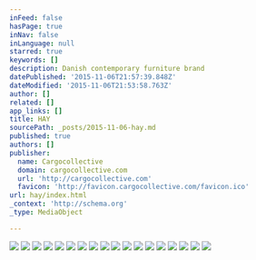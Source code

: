 ```yaml
---
inFeed: false
hasPage: true
inNav: false
inLanguage: null
starred: true
keywords: []
description: Danish contemporary furniture brand
datePublished: '2015-11-06T21:57:39.848Z'
dateModified: '2015-11-06T21:53:58.763Z'
author: []
related: []
app_links: []
title: HAY
sourcePath: _posts/2015-11-06-hay.md
published: true
authors: []
publisher:
  name: Cargocollective
  domain: cargocollective.com
  url: 'http://cargocollective.com'
  favicon: 'http://favicon.cargocollective.com/favicon.ico'
url: hay/index.html
_context: 'http://schema.org'
_type: MediaObject

---
```

![](https://the-grid-user-content.s3-us-west-2.amazonaws.com/a6ee4926-aea4-41e2-8568-f79d9cbc4f2c.jpg)
![](https://the-grid-user-content.s3-us-west-2.amazonaws.com/107f32d6-9fe8-4a6a-8022-a10e85b86bc6.jpg)
![](https://the-grid-user-content.s3-us-west-2.amazonaws.com/89c1a21a-eb89-43c8-b1ae-54d90956c1d1.jpg)
![](https://the-grid-user-content.s3-us-west-2.amazonaws.com/30d89e9a-670d-47ba-b22e-ff5067f62dbe.jpg)
![](https://the-grid-user-content.s3-us-west-2.amazonaws.com/ec3fa6e1-a28a-4c8d-8e37-f48946937e14.jpg)
![](https://the-grid-user-content.s3-us-west-2.amazonaws.com/30f66320-8e0d-4733-9100-59233bf4f442.jpg)
![](https://the-grid-user-content.s3-us-west-2.amazonaws.com/67080455-79a5-4db8-852d-0a003f17643a.jpg)
![](https://the-grid-user-content.s3-us-west-2.amazonaws.com/cef9ef8a-edde-498b-a529-414e589c61bf.jpg)
![](https://the-grid-user-content.s3-us-west-2.amazonaws.com/5d532235-218f-4b65-8516-1ba10d8724b1.jpg)
![](https://the-grid-user-content.s3-us-west-2.amazonaws.com/a96edd16-32f7-4f47-99f3-200311bfeb41.jpg)
![](https://the-grid-user-content.s3-us-west-2.amazonaws.com/281638c5-972d-4664-8bab-afe611e5f515.jpg)
![](https://the-grid-user-content.s3-us-west-2.amazonaws.com/6d585fcd-c6b6-4ef7-889f-0cfe00c17946.jpg)
![](https://the-grid-user-content.s3-us-west-2.amazonaws.com/0085c90c-b665-4c4a-aabf-1a5718a532a2.jpg)
![](https://the-grid-user-content.s3-us-west-2.amazonaws.com/4cad50da-80ca-4594-b176-4edb74de585c.jpg)
![](https://the-grid-user-content.s3-us-west-2.amazonaws.com/407e7140-676a-4a2c-91bd-254f89df7726.jpg)
![](https://the-grid-user-content.s3-us-west-2.amazonaws.com/d403d34c-5e00-4f2b-a274-c4e633c6d213.jpg)
![](https://the-grid-user-content.s3-us-west-2.amazonaws.com/7b5774cd-99db-4b06-8a3c-5eaf28c04d4e.jpg)
![](https://the-grid-user-content.s3-us-west-2.amazonaws.com/699091a6-2968-4487-a9a7-34b4a4fdfab7.jpg)